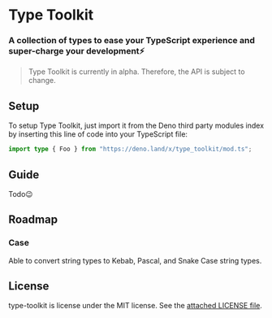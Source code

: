 # Type Toolkit

### A collection of types to ease your TypeScript experience and super-charge your development⚡

> Type Toolkit is currently in alpha. Therefore, the API is subject to change.

## Setup

To setup Type Toolkit, just import it from the Deno third party modules index by inserting this line of code into your TypeScript file:

```ts
import type { Foo } from "https://deno.land/x/type_toolkit/mod.ts";
```

## Guide

Todo😉

## Roadmap

### Case

Able to convert string types to Kebab, Pascal, and Snake Case string types.

## License

type-toolkit is license under the MIT license. See the [attached LICENSE file](LICENSE).
